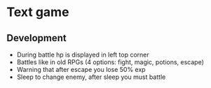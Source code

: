 # Text game
## Development
- During battle hp is displayed in left top corner
- Battles like in old RPGs (4 options: fight, magic, potions, escape)
- Warning that after escape you lose 50% exp
- Sleep to change enemy, after sleep you must battle